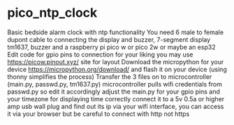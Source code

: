 # pico_ntp_clock
Basic bedside alarm clock with ntp functionality
You need 6 male to female dupont cable to connecting the display and buzzer, 7-segment display tm1637, buzzer and a raspberry pi pico w or pico 2w or maybe an esp32
Edit code for gpio pins to connection for your liking you may use https://picow.pinout.xyz/ site for layout
Download the micropython for your device https://micropython.org/download/ and flash it on your device (using thonny simplifies the process)
Transfer the 3 files on to microcontroller (main.py, passwd.py, tm1637.py)
microcontroller pulls wifi credentials from passwd.py so edit it accordingly
adjust the main.py for your gpio pins and your timezone for displaying time correctly
connect it to a 5v 0.5a or higher amp usb wall plug and find out its ip via your wifi interface, you can access it via your browser but be careful to connect with http not https
